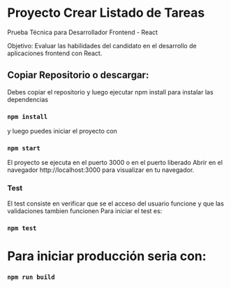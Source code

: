 # Proyecto Crear Listado de Tareas 

Prueba Técnica para Desarrollador Frontend - React

Objetivo: Evaluar las habilidades del candidato en el desarrollo de aplicaciones frontend con React.

## Copiar Repositorio o descargar:

Debes copiar el repositorio y luego ejecutar
npm install para instalar las dependencias

### `npm install` 
y luego puedes iniciar el proyecto con 

### `npm start`

El proyecto se ejecuta en el puerto 3000 o en el puerto liberado
Abrir en el navegador http://localhost:3000 para visualizar en tu navegador.

### Test
El test consiste en verificar que se el acceso del usuario funcione y que las validaciones tambien funcionen
Para iniciar el test es: 

### `npm test`

# Para iniciar producción seria con:

### `npm run build`
